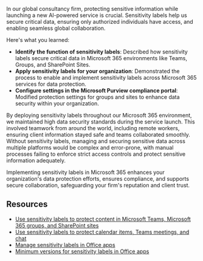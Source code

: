 In our global consultancy firm, protecting sensitive information while launching a new AI-powered service is crucial. Sensitivity labels help us secure critical data, ensuring only authorized individuals have access, and enabling seamless global collaboration.

Here's what you learned:

- **Identify the function of sensitivity labels**: Described how sensitivity labels secure critical data in Microsoft 365 environments like Teams, Groups, and SharePoint Sites.
- **Apply sensitivity labels for your organization**: Demonstrated the process to enable and implement sensitivity labels across Microsoft 365 services for data protection.
- **Configure settings in the Microsoft Purview compliance portal**: Modified protection settings for groups and sites to enhance data security within your organization.

By deploying sensitivity labels throughout our Microsoft 365 environment, we maintained high data security standards during the service launch. This involved teamwork from around the world, including remote workers, ensuring client information stayed safe and teams collaborated smoothly. Without sensitivity labels, managing and securing sensitive data across multiple platforms would be complex and error-prone, with manual processes failing to enforce strict access controls and protect sensitive information adequately.

Implementing sensitivity labels in Microsoft 365 enhances your organization's data protection efforts, ensures compliance, and supports secure collaboration, safeguarding your firm's reputation and client trust.

## Resources

- [Use sensitivity labels to protect content in Microsoft Teams, Microsoft 365 groups, and SharePoint sites](/purview/sensitivity-labels-teams-groups-sites?azure-portal=true)
- [Use sensitivity labels to protect calendar items, Teams meetings, and chat](/purview/sensitivity-labels-meetings?azure-portal=true)
- [Manage sensitivity labels in Office apps](/purview/sensitivity-labels-office-apps?azure-portal=true)
- [Minimum versions for sensitivity labels in Office apps](/purview/sensitivity-labels-versions?azure-portal=true)
